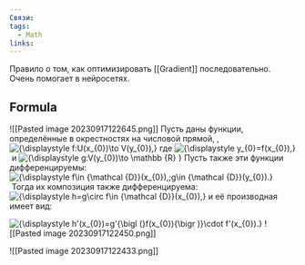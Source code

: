 ```yaml
---
Связи: 
tags:
  - Math
links:
---
```

Правило о том, как оптимизировать [[Gradient]] последовательно.
Очень помогает в нейросетях.


## Formula
![[Pasted image 20230917122645.png]]
Пусть даны функции, определённые в окрестностях на числовой прямой, ,![{\displaystyle f:U(x_{0})\to V(y_{0}),}](https://wikimedia.org/api/rest_v1/media/math/render/svg/9c64926a774a81cf98f136c0db36ff4c19143db8) где ![{\displaystyle y_{0}=f(x_{0}),}](https://wikimedia.org/api/rest_v1/media/math/render/svg/0c96d5caf1af039a51aa8c1c103c2bc4ac02e7ab) и ![{\displaystyle g:V(y_{0})\to \mathbb {R} }](https://wikimedia.org/api/rest_v1/media/math/render/svg/e325c3d9b07fa84248c6ea104ab1187a4bd861fe) Пусть также эти функции дифференцируемы: ![{\displaystyle f\in {\mathcal {D}}(x_{0}),\;g\in {\mathcal {D}}(y_{0}).}](https://wikimedia.org/api/rest_v1/media/math/render/svg/d265d143408070b03d25d07c57c063ed6415822d) Тогда их композиция также дифференцируема: ![{\displaystyle h=g\circ f\in {\mathcal {D}}(x_{0}),}](https://wikimedia.org/api/rest_v1/media/math/render/svg/5888b7bcbe2970f7fe335d919dd3bb9a25396c67) и её производная имеет вид:

![{\displaystyle h'(x_{0})=g'{\bigl (}f(x_{0}){\bigr )}\cdot f'(x_{0}).}](https://wikimedia.org/api/rest_v1/media/math/render/svg/058dc8f2f843e0d9a7750915f7383e439e11315e)
![[Pasted image 20230917122450.png]]

![[Pasted image 20230917122433.png]]